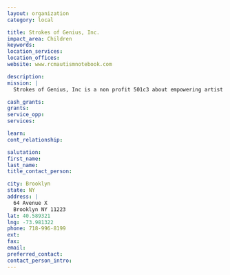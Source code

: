 ```yaml
---
layout: organization
category: local

title: Strokes of Genius, Inc.
impact_area: Children
keywords: 
location_services: 
location_offices: 
website: www.rcmautismnotebook.com

description: 
mission: |
  Strokes of Genius, Inc is a non profit 501c3 about empowering artist with autism , savant artworks, Train the Talent workshops.

cash_grants: 
grants: 
service_opp: 
services: 

learn: 
cont_relationship: 

salutation: 
first_name: 
last_name: 
title_contact_person: 

city: Brooklyn
state: NY
address: |
  64 Avenue X  
  Brooklyn NY 11223
lat: 40.589321
lng: -73.981322
phone: 718-996-8199
ext: 
fax: 
email: 
preferred_contact: 
contact_person_intro: 
---
```

